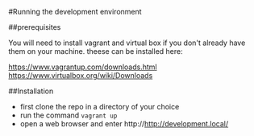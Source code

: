 #Running the development environment

##prerequisites

You will need to install vagrant and virtual box if you don't already have them on your machine. theese can be installed here:

https://www.vagrantup.com/downloads.html
https://www.virtualbox.org/wiki/Downloads

##Installation

* first clone the repo in a directory of your choice
* run the command ```vagrant up```
* open a web browser and enter http://http://development.local/








